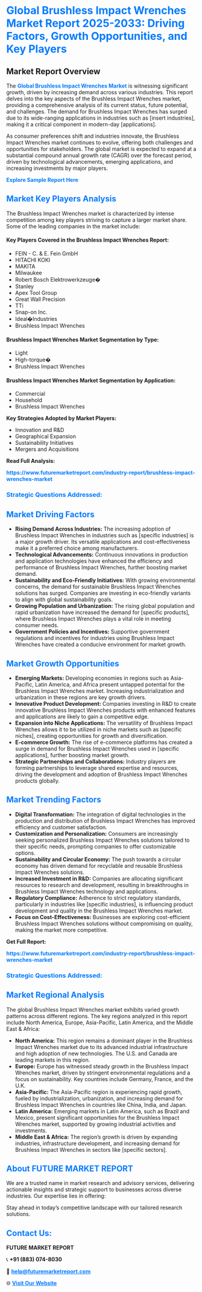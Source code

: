 <h1 style="color: #007BFF;">Global Brushless Impact Wrenches Market Report 2025-2033: Driving Factors, Growth Opportunities, and Key Players</h1>

<section id="overview">
<h2>Market Report Overview</h2>
<p>The <a href="https://www.futuremarketreport.com/industry-report/brushless-impact-wrenches-market" style="color: #007BFF; text-decoration: none;"><strong>Global Brushless Impact Wrenches Market</strong></a> is witnessing significant growth, driven by increasing demand across various industries. This report delves into the key aspects of the Brushless Impact Wrenches market, providing a comprehensive analysis of its current status, future potential, and challenges. The demand for Brushless Impact Wrenches has surged due to its wide-ranging applications in industries such as [insert industries], making it a critical component in modern-day [applications].</p>
<p>As consumer preferences shift and industries innovate, the Brushless Impact Wrenches market continues to evolve, offering both challenges and opportunities for stakeholders. The global market is expected to expand at a substantial compound annual growth rate (CAGR) over the forecast period, driven by technological advancements, emerging applications, and increasing investments by major players.</p>
</section>

<section id="overview">
<p><a href="https://www.futuremarketreport.com/request-sample/reportId=100558" style="color: #007BFF; text-decoration: none;"><strong>Explore Sample Report Here</strong></a></p>
</section>

<section id="key-players">
<h2 style="color: #007BFF;">Market Key Players Analysis</h2>
<p>The Brushless Impact Wrenches market is characterized by intense competition among key players striving to capture a larger market share. Some of the leading companies in the market include:</p>
<h4>Key Players Covered in the Brushless Impact Wrenches Report:</h4>
<ul><li>FEIN - C. &amp; E. Fein GmbH</li><li>HITACHI KOKI</li><li>MAKITA</li><li>Milwaukee</li><li>Robert Bosch Elektrowerkzeuge�</li><li>Stanley</li><li>Apex Tool Group</li><li>Great Wall Precision</li><li>TTi</li><li>Snap-on Inc.</li><li>Ideal�Industries</li><li>Brushless Impact Wrenches</li></ul>
<h4>Brushless Impact Wrenches Market Segmentation by Type:</h4>
<ul><li>Light</li><li>High-torque�</li><li>Brushless Impact Wrenches</li></ul>

<h4>Brushless Impact Wrenches Market Segmentation by Application:</h4>
<ul><li>Commercial</li><li>Household</li><li>Brushless Impact Wrenches</li></ul>
<p><strong>Key Strategies Adopted by Market Players:</strong></p>
<ul>
<li>Innovation and R&D</li>
<li>Geographical Expansion</li>
<li>Sustainability Initiatives</li>
<li>Mergers and Acquisitions</li>
</ul>
</section>

<section>
<p><strong>Read Full Analysis: </strong></p><a href="https://www.futuremarketreport.com/industry-report/brushless-impact-wrenches-market" style="color: #007BFF; text-decoration: none;"><strong>https://www.futuremarketreport.com/industry-report/brushless-impact-wrenches-market</strong></a>
<h3 style="color: #007BFF;">Strategic Questions Addressed:</h3>
</section>

<section id="driving-factors">
<h2 style="color: #007BFF;">Market Driving Factors</h2>
<ul>
<li><strong>Rising Demand Across Industries:</strong> The increasing adoption of Brushless Impact Wrenches in industries such as [specific industries] is a major growth driver. Its versatile applications and cost-effectiveness make it a preferred choice among manufacturers.</li>
<li><strong>Technological Advancements:</strong> Continuous innovations in production and application technologies have enhanced the efficiency and performance of Brushless Impact Wrenches, further boosting market demand.</li>
<li><strong>Sustainability and Eco-Friendly Initiatives:</strong> With growing environmental concerns, the demand for sustainable Brushless Impact Wrenches solutions has surged. Companies are investing in eco-friendly variants to align with global sustainability goals.</li>
<li><strong>Growing Population and Urbanization:</strong> The rising global population and rapid urbanization have increased the demand for [specific products], where Brushless Impact Wrenches plays a vital role in meeting consumer needs.</li>
<li><strong>Government Policies and Incentives:</strong> Supportive government regulations and incentives for industries using Brushless Impact Wrenches have created a conducive environment for market growth.</li>
</ul>
</section>

<section id="growth-opportunities">
<h2 style="color: #007BFF;">Market Growth Opportunities</h2>
<ul>
<li><strong>Emerging Markets:</strong> Developing economies in regions such as Asia-Pacific, Latin America, and Africa present untapped potential for the Brushless Impact Wrenches market. Increasing industrialization and urbanization in these regions are key growth drivers.</li>
<li><strong>Innovative Product Development:</strong> Companies investing in R&D to create innovative Brushless Impact Wrenches products with enhanced features and applications are likely to gain a competitive edge.</li>
<li><strong>Expansion into Niche Applications:</strong> The versatility of Brushless Impact Wrenches allows it to be utilized in niche markets such as [specific niches], creating opportunities for growth and diversification.</li>
<li><strong>E-commerce Growth:</strong> The rise of e-commerce platforms has created a surge in demand for Brushless Impact Wrenches used in [specific applications], further boosting market growth.</li>
<li><strong>Strategic Partnerships and Collaborations:</strong> Industry players are forming partnerships to leverage shared expertise and resources, driving the development and adoption of Brushless Impact Wrenches products globally.</li>
</ul>
</section>

<section id="trending-factors">
<h2 style="color: #007BFF;">Market Trending Factors</h2>
<ul>
<li><strong>Digital Transformation:</strong> The integration of digital technologies in the production and distribution of Brushless Impact Wrenches has improved efficiency and customer satisfaction.</li>
<li><strong>Customization and Personalization:</strong> Consumers are increasingly seeking personalized Brushless Impact Wrenches solutions tailored to their specific needs, prompting companies to offer customizable options.</li>
<li><strong>Sustainability and Circular Economy:</strong> The push towards a circular economy has driven demand for recyclable and reusable Brushless Impact Wrenches solutions.</li>
<li><strong>Increased Investment in R&D:</strong> Companies are allocating significant resources to research and development, resulting in breakthroughs in Brushless Impact Wrenches technology and applications.</li>
<li><strong>Regulatory Compliance:</strong> Adherence to strict regulatory standards, particularly in industries like [specific industries], is influencing product development and quality in the Brushless Impact Wrenches market.</li>
<li><strong>Focus on Cost-Effectiveness:</strong> Businesses are exploring cost-efficient Brushless Impact Wrenches solutions without compromising on quality, making the market more competitive.</li>
</ul>
</section>

<section>
<p><strong>Get Full Report: </strong></p><a href="https://www.futuremarketreport.com/industry-report/brushless-impact-wrenches-market" style="color: #007BFF; text-decoration: none;"><strong>https://www.futuremarketreport.com/industry-report/brushless-impact-wrenches-market</strong></a>
<h3 style="color: #007BFF;">Strategic Questions Addressed:</h3>
</section>


<section id="regional-analysis">
<h2 style="color: #007BFF;">Market Regional Analysis</h2>
<p>The global Brushless Impact Wrenches market exhibits varied growth patterns across different regions. The key regions analyzed in this report include North America, Europe, Asia-Pacific, Latin America, and the Middle East & Africa:</p>
<ul>
<li><strong>North America:</strong> This region remains a dominant player in the Brushless Impact Wrenches market due to its advanced industrial infrastructure and high adoption of new technologies. The U.S. and Canada are leading markets in this region.</li>
<li><strong>Europe:</strong> Europe has witnessed steady growth in the Brushless Impact Wrenches market, driven by stringent environmental regulations and a focus on sustainability. Key countries include Germany, France, and the U.K.</li>
<li><strong>Asia-Pacific:</strong> The Asia-Pacific region is experiencing rapid growth, fueled by industrialization, urbanization, and increasing demand for Brushless Impact Wrenches in countries like China, India, and Japan.</li>
<li><strong>Latin America:</strong> Emerging markets in Latin America, such as Brazil and Mexico, present significant opportunities for the Brushless Impact Wrenches market, supported by growing industrial activities and investments.</li>
<li><strong>Middle East & Africa:</strong> The region’s growth is driven by expanding industries, infrastructure development, and increasing demand for Brushless Impact Wrenches in sectors like [specific sectors].</li>
</ul>
</section>

<footer>
<h2 style="color: #007BFF;">About FUTURE MARKET REPORT</h2>
<p>We are a trusted name in market research and advisory services, delivering actionable insights and strategic support to businesses across diverse industries. Our expertise lies in offering:</p>

<p>Stay ahead in today’s competitive landscape with our tailored research solutions.</p>

<h2 style="color: #007BFF;">Contact Us:</h2>
<p><strong>FUTURE MARKET REPORT</strong></p>
<p>📞 <strong>+91 (883) 074-8030</strong></p>
<p>📧 <strong><a href="mailto:help@futuremarketreport.com" style="color: #007BFF;">help@futuremarketreport.com</a></strong></p>
<p>🌐 <strong><a href="https://www.futuremarketreport.com/" style="color: #007BFF;">Visit Our Website</a></strong></p>
</footer>